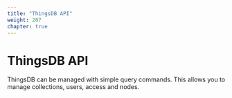 ```yaml
---
title: "ThingsDB API"
weight: 207
chapter: true
---
```


# ThingsDB API

ThingsDB can be managed with simple query commands. This allows you to manage
collections, users, access and nodes.
